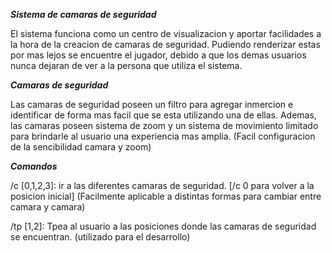 __***Sistema de camaras de seguridad***__

El sistema funciona como un centro de visualizacion y aportar facilidades a la hora de la creacion de camaras de seguridad. Pudiendo renderizar estas por mas lejos se encuentre el jugador,
debido a que los demas usuarios nunca dejaran de ver a la persona que utiliza el sistema.

***Camaras de seguridad***

Las camaras de seguridad poseen un filtro para agregar inmercion e identificar de forma mas facil que se esta utilizando una de ellas. Ademas, las camaras poseen sistema de zoom
y un sistema de movimiento limitado para brindarle al usuario una experiencia mas amplia. (Facil configuracion de la sencibilidad camara y zoom)

***Comandos***

/c [0,1,2,3]: ir a las diferentes camaras de seguridad. [/c 0 para volver a la posicion inicial] (Facilmente aplicable a distintas formas para cambiar entre camara y camara)

/tp [1,2]: Tpea al usuario a las posiciones donde las camaras de seguridad se encuentran.  (utilizado para el desarrollo)
